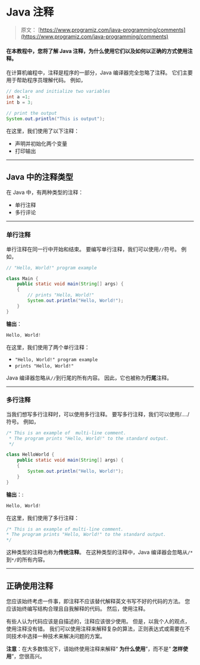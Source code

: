 # Java 注释

> 原文： [https://www.programiz.com/java-programming/comments](https://www.programiz.com/java-programming/comments)

#### 在本教程中，您将了解 Java 注释，为什么使用它们以及如何以正确的方式使用注释。

在计算机编程中，注释是程序的一部分，Java 编译器完全忽略了注释。 它们主要用于帮助程序员理解代码。 例如，

```java
// declare and initialize two variables
int a =1;
int b = 3;

// print the output
System.out.println("This is output"); 
```

在这里，我们使用了以下注释：

*   声明并初始化两个变量
*   打印输出

* * *

## Java 中的注释类型

在 Java 中，有两种类型的注释：

*   单行注释
*   多行评论

* * *

### 单行注释

单行注释在同一行中开始和结束。 要编写单行注释，我们可以使用`//`符号。 例如，

```java
// "Hello, World!" program example

class Main {
    public static void main(String[] args) {    	
    {
        // prints "Hello, World!"
        System.out.println("Hello, World!");
    }
} 
```

**输出**：

```java
Hello, World! 
```

在这里，我们使用了两个单行注释：

*   `"Hello, World!" program example`
*   `prints "Hello, World!"`

Java 编译器忽略从`//`到行尾的所有内容。 因此，它也被称为**行尾**注释。

* * *

### 多行注释

当我们想写多行注释时，可以使用多行注释。 要写多行注释，我们可以使用/*....*/符号。 例如，

```java
/* This is an example of  multi-line comment.
 * The program prints "Hello, World!" to the standard output.
 */

class HelloWorld {
    public static void main(String[] args) {    	
    {	
        System.out.println("Hello, World!");
    }
} 
```

**输出**：:

```java
Hello, World! 
```

在这里，我们使用了多行注释：

```java
/* This is an example of multi-line comment.
* The program prints "Hello, World!" to the standard output.
*/ 
```

这种类型的注释也称为**传统注释**。 在这种类型的注释中，Java 编译器会忽略从`/*`到`*/`的所有内容。

* * *

## 正确使用注释

您应该始终考虑一件事，即注释不应该替代解释英文书写不好的代码的方法。 您应该始终编写结构合理且自我解释的代码。 然后，使用注释。

有些人认为代码应该是自描述的，注释应该很少使用。 但是，以我个人的观点，使用注释没有错。 我们可以使用注释来解释复杂的算法，正则表达式或需要在不同技术中选择一种技术来解决问题的方案。

**注意**：在大多数情况下，请始终使用注释来解释“ **为什么使用**”，而不是“ **怎样使用**”，您很高兴。